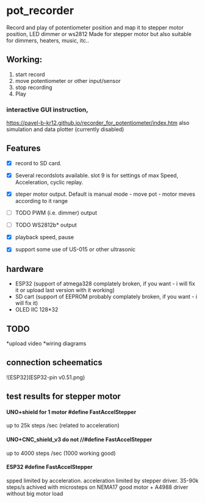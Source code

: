 # pot_recorder
Record and play of potentiometer position and map  it to stepper motor position, LED dimmer or ws2812 
Made for stepper motor but also suitable for dimmers, heaters, music, itc..

## Working:
1. start record
2. move potentiometer or other input/sensor
3. stop recording 
4. Play
### interactive GUI instruction,
<https://pavel-b-kr12.github.io/recorder_for_potentiometer/index.htm>
also  simulation and data plotter (currently disabled)

## Features
- [x] record to SD card.
- [x] Several recordslots available. slot 9 is for settings of max Speed, Acceleration, cyclic replay.
- [x] steper motor output. Default is manual mode - move pot - motor meves according to it range
- [ ] TODO PWM (i.e. dimmer) output
- [ ] TODO WS2812b* output

- [x] playback speed, pause 
- [x] support some use of US-015 or other ultrasonic 

## hardware
* ESP32 (support of atmega328 complately broken, if you want - i will fix it or upload last version with it working)
* SD cart (support of EEPROM probably complately broken, if you want - i will fix it)
* OLED IIC 128*32

## TODO
*upload video
*wiring diagrams

## connection scheematics
![ESP32](ESP32-pin v0.51.png)

## test results for stepper motor
#### UNO+shield for 1 motor #define FastAccelStepper

up to 25k steps /sec (related to acceleration)


#### UNO+CNC_shield_v3  do not //#define FastAccelStepper

up to 4000 steps /sec (1000 working good)


#### ESP32 #define FastAccelStepper
spped limited by acceleration.  acceleration limited by stepper driver. 35-90k steps/s achived with microsteps on NEMA17 good motor + A4988 driver without big motor load






